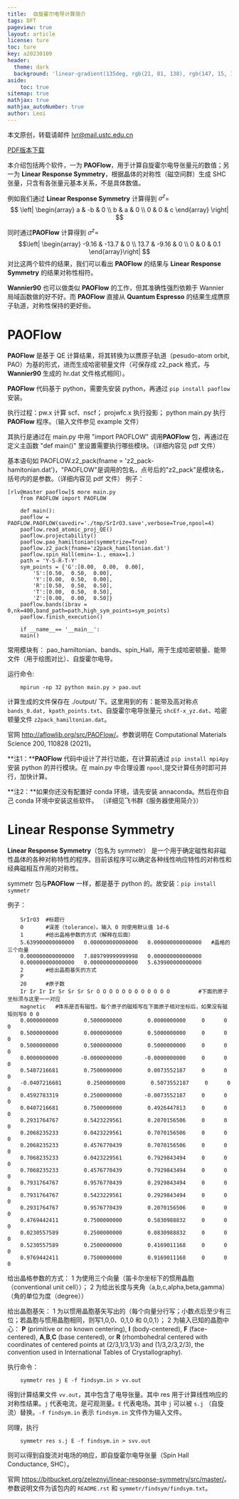 ```yaml
---
title:  自旋霍尔电导计算简介
tags: DFT
pageview: true
layout: article
license: ture
toc: ture
key: a20230109
header:
  theme: dark
  background: 'linear-gradient(135deg, rgb(21, 81, 138), rgb(147, 15, 139))'
aside:
    toc: true
sitemap: true
mathjax: true
mathjax_autoNumber: true
author: Leoi
---
```

本文原创，转载请邮件 lvr@mail.ustc.edu.cn

[PDF版本下载](https://leoijeon.github.io/assets/自旋霍尔电导计算简介.pdf)

本介绍包括两个软件，一为
**PAOFlow**，用于计算自旋霍尔电导张量元的数值；另一为 **Linear
Response Symmetry**，根据晶体的对称性（磁空间群）生成 SHC
张量，只含有各张量元基本关系，不是具体数值。

例如我们通过 **Linear Response Symmetry** 计算得到 $\sigma^z$=
$$
\left|
\begin{array}
     a & -b & 0 \\
     b &  a & 0  \\
     0 &  0 & c
\end{array}
\right| 
$$

同时通过**PAOFlow** 计算得到 $\sigma^z$=
   $$\left| \begin{array}
        -9.16 & -13.7 & 0 \\
        13.7 & -9.16 & 0  \\
        0 & 0 & 0.1
    \end{array}\right| $$ 对比这两个软件的结果，我们可以看出
**PAOFlow** 的结果与 **Linear Response Symmetry**
的结果对称性相符。

**Wannier90** 也可以做类似 **PAOFlow**
的工作，但其准确性强烈依赖于 Wannier 局域函数做的好不好。而
**PAOFlow** 直接从 **Quantum Espresso**
的结果生成赝原子轨道，对称性保持的更好些。

# **PAOFlow**

**PAOFlow** 是基于 QE
计算结果，将其转换为以赝原子轨道（pesudo-atom orbit,
PAO）为基的形式，进而生成哈密顿量文件（可保存成 z2_pack 格式，与
**Wannier90** 生成的 hr.dat 文件格式相同）。

**PAOFlow** 代码基于 python，需要先安装 python，再通过
`pip install paoflow` 安装。

执行过程：pw.x 计算 scf、nscf； projwfc.x 执行投影； python main.py
执行**PAOFlow** 程序。（输入文件参见 example 文件）

其执行是通过在 main.py 中用 "import PAOFLOW" 调用**PAOFlow**
包，再通过在定义主函数 "def main()" 里设置需要执行哪些模块。（详细内容见
pdf 文件）

基本语句如 PAOFLOW.z2_pack(fname =
'z2_pack-hamitonian.dat')，"PAOFLOW"是调用的包名，点号后的"z2_pack"是模块名，括号内的是参数。（详细内容见
pdf 文件） 例子：

    [rlv@master paoflow]$ more main.py
        from PAOFLOW import PAOFLOW
        
        def main():
        paoflow = PAOFLOW.PAOFLOW(savedir='./tmp/SrIrO3.save',verbose=True,npool=4)
        paoflow.read_atomic_proj_QE()
        paoflow.projectability()
        paoflow.pao_hamiltonian(symmetrize=True)
        paoflow.z2_pack(fname='z2pack_hamiltonian.dat')
        paoflow.spin_Hall(emin=-1., emax=1.)
        path = 'Y-S-R-T-Y'
        sym_points = {'G':[0.00,  0.00,  0.00], 
            'S':[0.50,  0.50,  0.00], 
            'Y':[0.00,  0.50,  0.00],
            'R':[0.50,  0.50,  0.50], 
            'T':[0.00,  0.50,  0.50], 
            'Z':[0.00,  0.00,  0.50]}
        paoflow.bands(ibrav = 0,nk=400,band_path=path,high_sym_points=sym_points)
        paoflow.finish_execution()
        
        if __name__== '__main__':
        main()

常用模块有：
pao_hamiltonian、bands、spin_Hall，用于生成哈密顿量、能带文件（用于绘图对比）、自旋霍尔电导。

运行命令:

        mpirun -np 32 python main.py > pao.out

计算生成的文件保存在 ./output/ 下。这里用到的有：能带及高对称点
`bands_0.dat, kpath_points.txt`、自旋霍尔电导张量元
`shcEf-x_yz.dat`、哈密顿量文件 `z2pack_hamiltonian.dat`。

官网 <http://aflowlib.org/src/PAOFlow/>。参数说明在 Computational
Materials Science 200, 110828 (2021)。

**注1：****PAOFlow** 代码中设计了并行功能，在计算前通过
`pip install mpi4py` 安装 python 的并行模块。在 main.py 中合理设置
`npool`,提交计算任务时即可并行，加快计算。

**注2：**如果你还没有配置好 conda 环境，请先安装 annaconda。然后在你自己
conda 环境中安装这些软件。 （详细见飞书群《服务器使用简介》）

#  **Linear Response Symmetry**

**Linear Response Symmetry**（包名为 symmetr）
是一个用于确定磁性和非磁性晶体的各种对称特性的程序。目前该程序可以确定各种线性响应特性的对称性和经典磁相互作用的对称性。

symmetr 包与**PAOFlow** 一样，都是基于 python
的。故安装：`pip install symmetr`

例子：

        SrIrO3  #标题行
        0       #误差（tolerance）。输入 0 则使用默认值 1d-6
        1       #给出晶格参数的方式（解释在后面）
        5.639900000000000   0.000000000000000   0.000000000000000   #晶格的三个向量
        0.000000000000000   7.889799999999998   0.000000000000000
        0.000000000000000   0.000000000000000   5.639900000000000
        2       #给出晶胞基矢的方式
        P       
        20      #原子数
        Ir Ir Ir Ir Sr Sr Sr Sr O O O O O O O O O O O O         #下面的原子坐标须与这里一一对应
        magnetic   #体系是否有磁性。每个原子的磁矩写在下面原子相对坐标后，如果没有磁矩则写0 0 0
        0.0000000000        0.5000000000        0.0000000000     0      0     0
        0.5000000000        0.0000000000        0.5000000000     0      0     0
        0.5000000000        0.5000000000        0.5000000000     0      0     0
        0.0000000000       -0.0000000000       -0.0000000000     0      0     0
        0.5407216681        0.7500000000        0.0073552187     0      0     0
        -0.0407216681        0.2500000000        0.5073552187     0      0     0
        0.4592783319        0.2500000000       -0.0073552187     0      0     0
        0.0407216681        0.7500000000        0.4926447813     0      0     0
        0.2931764767        0.5423229561        0.2070156506     0      0     0
        0.2068235233        0.0423229561        0.7070156506     0      0     0
        0.2068235233        0.4576770439        0.7070156506     0      0     0
        0.7068235233        0.0423229561        0.7929843494     0      0     0
        0.7068235233        0.4576770439        0.7929843494     0      0     0
        0.7931764767        0.9576770439        0.2929843494     0      0     0
        0.7931764767        0.5423229561        0.2929843494     0      0     0
        0.2931764767        0.9576770439        0.2070156506     0      0     0
        0.4769442411        0.7500000000        0.5830988832     0      0     0
        0.0230557589        0.2500000000        0.0830988832     0      0     0
        0.5230557589        0.2500000000        0.4169011168     0      0     0
        0.9769442411        0.7500000000        0.9169011168     0      0     0

给出晶格参数的方式： 1
为使用三个向量（笛卡尔坐标下的惯用晶胞（conventional unit cell））； 2
为给出长度与夹角（a,b,c,alpha,beta,gamma）（角的单位为度（degree））

给出晶胞基矢： 1
为以惯用晶胞基矢写出的（每个向量分行写；小数点后至少有三位；若晶胞与惯用晶胞相同，则写1,0,0、0,1,0
和 0,0,1）； 2 为输入已知的晶胞中心： **P** (primitive or no known
centering), **I** (body-centered), **F** (face-centered),
**A**,**B**,**C** (base centered), or **R** (rhombohedral centered with
coordinates of centered points at (2/3,1/3,1/3) and (1/3,2/3,2/3), the
convention used in International Tables of Crystallography).

执行命令：

        symmetr res j E -f findsym.in > vv.out

得到计算结果文件 `vv.out`，其中包含了电导张量。其中 res
用于计算线性响应的对称性结果。`j` 代表电流，是可观测量。`E`
代表电场。其中 `j` 可以被 `s.j` （自旋流）替换。`-f findsym.in` 表示
`findsym.in` 文件作为输入文件。

同理，执行

        symmetr res s.j E -f findsym.in > svv.out

则可以得到自旋流对电场的响应，即自旋霍尔电导张量（Spin Hall Conductance,
SHC）。

官网
<https://bitbucket.org/zeleznyj/linear-response-symmetry/src/master/>。参数说明文件为该包内的
`README.rst` 和 `symmetr/findsym/findsym.txt`。
